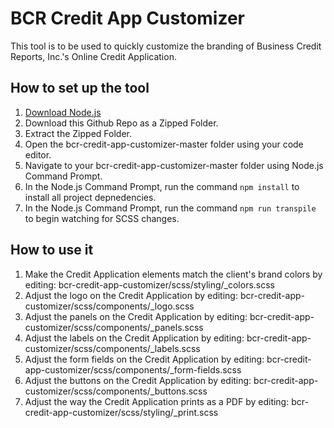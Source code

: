# BCR Credit App Customizer
This tool is to be used to quickly customize the branding of Business Credit Reports, Inc.'s Online Credit Application.

## How to set up the tool
1. [Download Node.js](https://nodejs.org/en/)
2. Download this Github Repo as a Zipped Folder.
3. Extract the Zipped Folder.
4. Open the bcr-credit-app-customizer-master folder using your code editor.
5. Navigate to your bcr-credit-app-customizer-master folder using Node.js Command Prompt.
6. In the Node.js Command Prompt, run the command `npm install` to install all project depnedencies.
7. In the Node.js Command Prompt, run the command `npm run transpile` to begin watching for SCSS changes.

## How to use it
1. Make the Credit Application elements match the client's brand colors by editing:
bcr-credit-app-customizer/scss/styling/_colors.scss
2. Adjust the logo on the Credit Application by editing:
bcr-credit-app-customizer/scss/components/_logo.scss
3. Adjust the panels on the Credit Application by editing:
bcr-credit-app-customizer/scss/components/_panels.scss
4. Adjust the labels on the Credit Application by editing:
bcr-credit-app-customizer/scss/components/_labels.scss
5. Adjust the form fields on the Credit Application by editing:
bcr-credit-app-customizer/scss/components/_form-fields.scss
6. Adjust the buttons on the Credit Application by editing:
bcr-credit-app-customizer/scss/components/_buttons.scss
7. Adjust the way the Credit Application prints as a PDF by editing:
bcr-credit-app-customizer/scss/styling/_print.scss